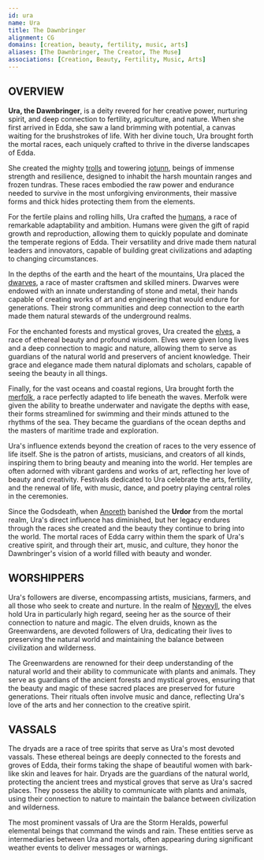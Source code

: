 ```yaml
---
id: ura
name: Ura
title: The Dawnbringer
alignment: CG
domains: [creation, beauty, fertility, music, arts]
aliases: [The Dawnbringer, The Creator, The Muse]
associations: [Creation, Beauty, Fertility, Music, Arts]
---
```


## OVERVIEW

**Ura, the Dawnbringer**, is a deity revered for her creative power, nurturing spirit, and deep connection to fertility, agriculture, and nature. When she first arrived in Edda, she saw a land brimming with potential, a canvas waiting for the brushstrokes of life. With her divine touch, Ura brought forth the mortal races, each uniquely crafted to thrive in the diverse landscapes of Edda.

She created the mighty [trolls](/races/trolls) and towering [jotunn](/races/jotunn), beings of immense strength and resilience, designed to inhabit the harsh mountain ranges and frozen tundras. These races embodied the raw power and endurance needed to survive in the most unforgiving environments, their massive forms and thick hides protecting them from the elements.

For the fertile plains and rolling hills, Ura crafted the [humans](/races/humans), a race of remarkable adaptability and ambition. Humans were given the gift of rapid growth and reproduction, allowing them to quickly populate and dominate the temperate regions of Edda. Their versatility and drive made them natural leaders and innovators, capable of building great civilizations and adapting to changing circumstances.

In the depths of the earth and the heart of the mountains, Ura placed the [dwarves](/races/dwarves), a race of master craftsmen and skilled miners. Dwarves were endowed with an innate understanding of stone and metal, their hands capable of creating works of art and engineering that would endure for generations. Their strong communities and deep connection to the earth made them natural stewards of the underground realms.

For the enchanted forests and mystical groves, Ura created the [elves](/races/elves), a race of ethereal beauty and profound wisdom. Elves were given long lives and a deep connection to magic and nature, allowing them to serve as guardians of the natural world and preservers of ancient knowledge. Their grace and elegance made them natural diplomats and scholars, capable of seeing the beauty in all things.

Finally, for the vast oceans and coastal regions, Ura brought forth the [merfolk](/races/merfolk), a race perfectly adapted to life beneath the waves. Merfolk were given the ability to breathe underwater and navigate the depths with ease, their forms streamlined for swimming and their minds attuned to the rhythms of the sea. They became the guardians of the ocean depths and the masters of maritime trade and exploration.

Ura's influence extends beyond the creation of races to the very essence of life itself. She is the patron of artists, musicians, and creators of all kinds, inspiring them to bring beauty and meaning into the world. Her temples are often adorned with vibrant gardens and works of art, reflecting her love of beauty and creativity. Festivals dedicated to Ura celebrate the arts, fertility, and the renewal of life, with music, dance, and poetry playing central roles in the ceremonies.

Since the Godsdeath, when [Anoreth](/gods/anoreth) banished the **Urdor** from the mortal realm, Ura's direct influence has diminished, but her legacy endures through the races she created and the beauty they continue to bring into the world. The mortal races of Edda carry within them the spark of Ura's creative spirit, and through their art, music, and culture, they honor the Dawnbringer's vision of a world filled with beauty and wonder.

## WORSHIPPERS

Ura's followers are diverse, encompassing artists, musicians, farmers, and all those who seek to create and nurture. In the realm of [Neywyll](/lands/neywyll), the elves hold Ura in particularly high regard, seeing her as the source of their connection to nature and magic. The elven druids, known as the Greenwardens, are devoted followers of Ura, dedicating their lives to preserving the natural world and maintaining the balance between civilization and wilderness.

The Greenwardens are renowned for their deep understanding of the natural world and their ability to communicate with plants and animals. They serve as guardians of the ancient forests and mystical groves, ensuring that the beauty and magic of these sacred places are preserved for future generations. Their rituals often involve music and dance, reflecting Ura's love of the arts and her connection to the creative spirit.

## VASSALS

The dryads are a race of tree spirits that serve as Ura's most devoted vassals. These ethereal beings are deeply connected to the forests and groves of Edda, their forms taking the shape of beautiful women with bark-like skin and leaves for hair. Dryads are the guardians of the natural world, protecting the ancient trees and mystical groves that serve as Ura's sacred places. They possess the ability to communicate with plants and animals, using their connection to nature to maintain the balance between civilization and wilderness.

The most prominent vassals of Ura are the Storm Heralds, powerful elemental beings that command the winds and rain. These entities serve as intermediaries between Ura and mortals, often appearing during significant weather events to deliver messages or warnings. 